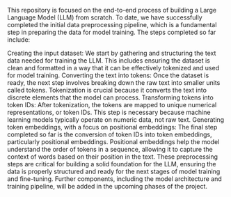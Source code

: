 This repository is focused on the end-to-end process of building a Large Language Model (LLM) from scratch. To date, we have successfully completed the initial data preprocessing pipeline, which is a fundamental step in preparing the data for model training. The steps completed so far include:

Creating the input dataset: We start by gathering and structuring the text data needed for training the LLM. This includes ensuring the dataset is clean and formatted in a way that it can be effectively tokenized and used for model training.
Converting the text into tokens: Once the dataset is ready, the next step involves breaking down the raw text into smaller units called tokens. Tokenization is crucial because it converts the text into discrete elements that the model can process.
Transforming tokens into token IDs: After tokenization, the tokens are mapped to unique numerical representations, or token IDs. This step is necessary because machine learning models typically operate on numeric data, not raw text.
Generating token embeddings, with a focus on positional embeddings: The final step completed so far is the conversion of token IDs into token embeddings, particularly positional embeddings. Positional embeddings help the model understand the order of tokens in a sequence, allowing it to capture the context of words based on their position in the text.
These preprocessing steps are critical for building a solid foundation for the LLM, ensuring the data is properly structured and ready for the next stages of model training and fine-tuning. Further components, including the model architecture and training pipeline, will be added in the upcoming phases of the project.
